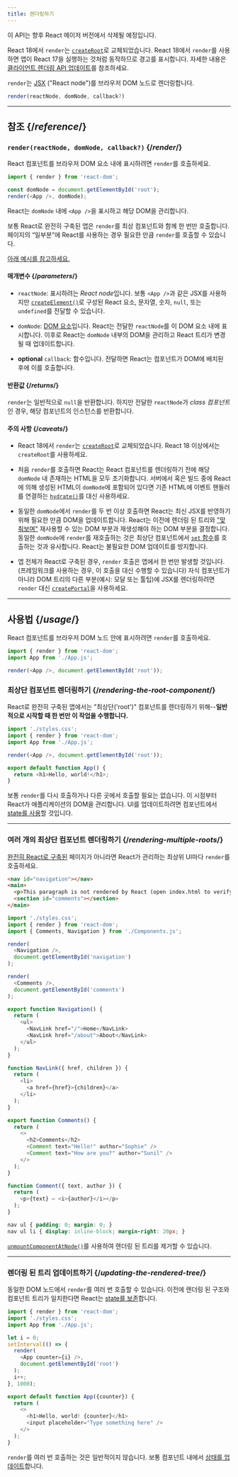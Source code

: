 ```yaml
---
title: 렌더링하기
---
```


<Deprecated>

이 API는 향후 React 메이저 버전에서 삭제될 예정입니다.

React 18에서 `render`는 [`createRoot`](/reference/react-dom/client/createRoot)로 교체되었습니다. React 18에서 `render`를 사용하면 앱이 React 17을 실행하는 것처럼 동작하므로 경고를 표시합니다. 자세한 내용은 [클라이언트 렌더링 API 업데이트](/blog/2022/03/08/react-18-upgrade-guide#updates-to-client-rendering-apis)를 참조하세요.

</Deprecated>

<Intro>

`render`는 [JSX](/learn/writing-markup-with-jsx) ("React node")를 브라우저 DOM 노드로 렌더링합니다.

```js
render(reactNode, domNode, callback?)
```

</Intro>

<InlineToc />

---

## 참조 {/*reference*/}

### `render(reactNode, domNode, callback?)` {/*render*/}

React 컴포넌트를 브라우저 DOM 요소 내에 표시하려면 `render`를 호출하세요.

```js
import { render } from 'react-dom';

const domNode = document.getElementById('root');
render(<App />, domNode);
```

React는 `domNode` 내에 `<App />`을 표시하고 해당 DOM을 관리합니다.

보통 React로 완전히 구축된 앱은 `render`를 최상 컴포넌트와 함께 한 번만 호출합니다. 페이지의 “일부분”에 React를 사용하는 경우 필요한 만큼 `render`를 호출할 수 있습니다.

[아래 예시를 참고하세요.](#usage)

#### 매개변수 {/*parameters*/}

* `reactNode`: 표시하려는 *React node*입니다. 보통 `<App />`과 같은 JSX를 사용하지만 [`createElement()`](/reference/react/createElement)로 구성된 React 요소, 문자열, 숫자, `null`, 또는 `undefined`를 전달할 수 있습니다.

* `domNode`: [DOM 요소](https://developer.mozilla.org/ko/docs/Web/API/Element)입니다. React는 전달한 `reactNode`를 이 DOM 요소 내에 표시합니다. 이후로 React는 `domNode` 내부의 DOM을 관리하고 React 트리가 변경될 때 업데이트합니다.

* **optional** `callback`: 함수입니다. 전달하면 React는 컴포넌트가 DOM에 배치된 후에 이를 호출합니다.


#### 반환값 {/*returns*/}

`render`는 일반적으로 `null`을 반환합니다. 하지만 전달한 `reactNode`가 *class 컴포넌트*인 경우, 해당 컴포넌트의 인스턴스를 반환합니다.

#### 주의 사항 {/*caveats*/}

* React 18에서 `render`는 [`createRoot`](/reference/react-dom/client/createRoot)로 교체되었습니다. React 18 이상에서는 `createRoot`를 사용하세요.

* 처음 `render`를 호출하면 React는 React 컴포넌트를 렌더링하기 전에 해당 `domNode` 내 존재하는 HTML을 모두 초기화합니다. 서버에서 혹은 빌드 중에 React에 의해 생성된 HTML이 `domNode`에 포함되어 있다면 기존 HTML에 이벤트 핸들러를 연결하는 [`hydrate()`](/reference/react-dom/hydrate)를 대신 사용하세요.

* 동일한 `domNode`에서 `render`를 두 번 이상 호출하면 React는 최신 JSX를 반영하기 위해 필요한 만큼 DOM을 업데이트합니다. React는 이전에 렌더링 된 트리와 ["맞춰보며"](/learn/preserving-and-resetting-state) 재사용할 수 있는 DOM 부분과 재생성해야 하는 DOM 부분을 결정합니다. 동일한 `domNode`에 `render`를 재호출하는 것은 최상단 컴포넌트에서 [`set` 함수](/reference/react/useState#setstate)를 호출하는 것과 유사합니다. React는 불필요한 DOM 업데이트를 방지합니다.

* 앱 전체가 React로 구축된 경우, `render` 호출은 앱에서 한 번만 발생할 것입니다. (프레임워크를 사용하는 경우, 이 호출을 대신 수행할 수 있습니다) 자식 컴포넌트가 아니라 DOM 트리의 다른 부분(예시: 모달 또는 툴팁)에 JSX를 렌더링하려면 `render` 대신 [`createPortal`](/reference/react-dom/createPortal)을 사용하세요.

---

## 사용법 {/*usage*/}

<CodeStep step={1}>React 컴포넌트</CodeStep>를 <CodeStep step={2}>브라우저 DOM 노드</CodeStep> 안에 표시하려면 `render`를 호출하세요.

```js [[1, 4, "<App />"], [2, 4, "document.getElementById('root')"]]
import { render } from 'react-dom';
import App from './App.js';

render(<App />, document.getElementById('root'));
```

### 최상단 컴포넌트 렌더링하기 {/*rendering-the-root-component*/}

React로 완전히 구축된 앱에서는 "최상단('root')" 컴포넌트를 렌더링하기 위해--**일반적으로 시작할 때 한 번만 이 작업을 수행합니다.**

<Sandpack>

```js src/index.js active
import './styles.css';
import { render } from 'react-dom';
import App from './App.js';

render(<App />, document.getElementById('root'));
```

```js src/App.js
export default function App() {
  return <h1>Hello, world!</h1>;
}
```

</Sandpack>

보통 `render`를 다시 호출하거나 다른 곳에서 호출할 필요는 없습니다. 이 시점부터 React가 애플리케이션의 DOM을 관리합니다. UI를 업데이트하려면 컴포넌트에서 [state를 사용](/reference/react/useState)할 것입니다.

---

### 여러 개의 최상단 컴포넌트 렌더링하기 {/*rendering-multiple-roots*/}

[완전히 React로 구축된](/learn/add-react-to-an-existing-project#using-react-for-a-part-of-your-existing-page) 페이지가 아니라면 React가 관리하는 최상위 UI마다 `render`를 호출하세요.

<Sandpack>

```html public/index.html
<nav id="navigation"></nav>
<main>
  <p>This paragraph is not rendered by React (open index.html to verify).</p>
  <section id="comments"></section>
</main>
```

```js src/index.js active
import './styles.css';
import { render } from 'react-dom';
import { Comments, Navigation } from './Components.js';

render(
  <Navigation />,
  document.getElementById('navigation')
);

render(
  <Comments />,
  document.getElementById('comments')
);
```

```js src/Components.js
export function Navigation() {
  return (
    <ul>
      <NavLink href="/">Home</NavLink>
      <NavLink href="/about">About</NavLink>
    </ul>
  );
}

function NavLink({ href, children }) {
  return (
    <li>
      <a href={href}>{children}</a>
    </li>
  );
}

export function Comments() {
  return (
    <>
      <h2>Comments</h2>
      <Comment text="Hello!" author="Sophie" />
      <Comment text="How are you?" author="Sunil" />
    </>
  );
}

function Comment({ text, author }) {
  return (
    <p>{text} — <i>{author}</i></p>
  );
}
```

```css
nav ul { padding: 0; margin: 0; }
nav ul li { display: inline-block; margin-right: 20px; }
```

</Sandpack>

[`unmountComponentAtNode()`](/reference/react-dom/unmountComponentAtNode)를 사용하여 렌더링 된 트리를 제거할 수 있습니다.

---

### 렌더링 된 트리 업데이트하기 {/*updating-the-rendered-tree*/}

동일한 DOM 노드에서 `render`를 여러 번 호출할 수 있습니다. 이전에 렌더링 된 구조와 컴포넌트 트리가 일치한다면 React는 [state를 보존](/learn/preserving-and-resetting-state)합니다.

<Sandpack>

```js src/index.js active
import { render } from 'react-dom';
import './styles.css';
import App from './App.js';

let i = 0;
setInterval(() => {
  render(
    <App counter={i} />,
    document.getElementById('root')
  );
  i++;
}, 1000);
```

```js src/App.js
export default function App({counter}) {
  return (
    <>
      <h1>Hello, world! {counter}</h1>
      <input placeholder="Type something here" />
    </>
  );
}
```

</Sandpack>

`render`를 여러 번 호출하는 것은 일반적이지 않습니다. 보통 컴포넌트 내에서 [상태를 업데이트](/reference/react/useState)합니다.
